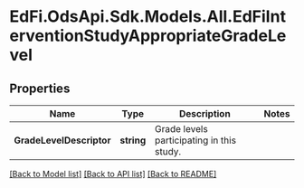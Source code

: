 # EdFi.OdsApi.Sdk.Models.All.EdFiInterventionStudyAppropriateGradeLevel
## Properties

Name | Type | Description | Notes
------------ | ------------- | ------------- | -------------
**GradeLevelDescriptor** | **string** | Grade levels participating in this study. | 

[[Back to Model list]](../README.md#documentation-for-models) [[Back to API list]](../README.md#documentation-for-api-endpoints) [[Back to README]](../README.md)

